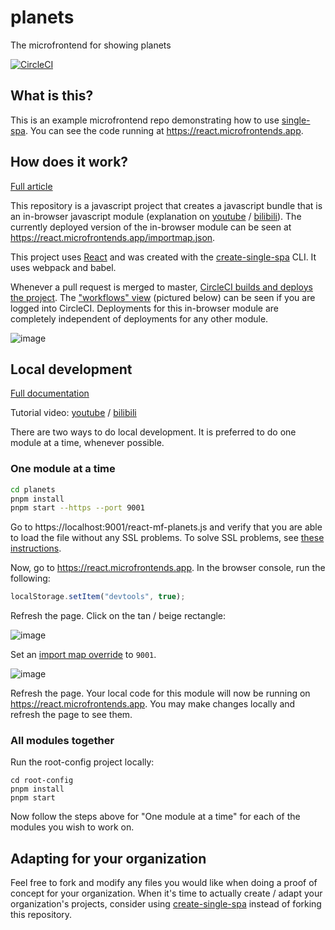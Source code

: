 # planets

The microfrontend for showing planets

[![CircleCI](https://circleci.com/gh/react-microfrontends/planets.svg?style=svg)](https://circleci.com/gh/react-microfrontends/planets)

## What is this?

This is an example microfrontend repo demonstrating how to use [single-spa](https://single-spa.js.org). You can see the code running at https://react.microfrontends.app.

## How does it work?

[Full article](https://single-spa.js.org/docs/recommended-setup)

This repository is a javascript project that creates a javascript bundle that is an in-browser javascript module (explanation on [youtube](https://www.youtube.com/watch?v=Jxqiu6pdMSU&list=PLLUD8RtHvsAOhtHnyGx57EYXoaNsxGrTU&index=2) / [bilibili](https://www.bilibili.com/video/av83498486/)). The currently deployed version of the in-browser module can be seen at https://react.microfrontends.app/importmap.json.

This project uses [React](https://reactjs.org) and was created with the [create-single-spa](https://single-spa.js.org/docs/create-single-spa) CLI. It uses webpack and babel.

Whenever a pull request is merged to master, [CircleCI builds and deploys the project](https://circleci.com/gh/react-microfrontends/planets). The ["workflows" view](https://circleci.com/gh/react-microfrontends/workflows) (pictured below) can be seen if you are logged into CircleCI. Deployments for this in-browser module are completely independent of deployments for any other module.

![image](https://user-images.githubusercontent.com/5524384/75210801-5ba02700-573f-11ea-8064-46af165cba0a.png)

## Local development

[Full documentation](https://single-spa.js.org/docs/recommended-setup#local-development)

Tutorial video: [youtube](https://www.youtube.com/watch?v=vjjcuIxqIzY&list=PLLUD8RtHvsAOhtHnyGx57EYXoaNsxGrTU&index=4) / [bilibili](https://www.bilibili.com/video/av83617789/)

There are two ways to do local development. It is preferred to do one module at a time, whenever possible.

### One module at a time

```sh
cd planets
pnpm install
pnpm start --https --port 9001
```

Go to https://localhost:9001/react-mf-planets.js and verify that you are able to load the file without any SSL problems. To solve SSL problems, see [these instructions](https://improveandrepeat.com/2016/09/allowing-self-signed-certificates-on-localhost-with-chrome-and-firefox/).

Now, go to https://react.microfrontends.app. In the browser console, run the following:

```js
localStorage.setItem("devtools", true);
```

Refresh the page. Click on the tan / beige rectangle:

![image](https://user-images.githubusercontent.com/5524384/75211359-e46b9280-5740-11ea-80bb-974846df414b.png)

Set an [import map override](https://github.com/joeldenning/import-map-overrides/) to `9001`.

![image](https://user-images.githubusercontent.com/10109603/182165931-51e55e94-72a1-46c4-a229-acba2bde9075.png)


Refresh the page. Your local code for this module will now be running on https://react.microfrontends.app. You may make changes locally and refresh the page to see them.

### All modules together

Run the root-config project locally:

```
cd root-config
pnpm install
pnpm start
```

Now follow the steps above for "One module at a time" for each of the modules you wish to work on.

## Adapting for your organization

Feel free to fork and modify any files you would like when doing a proof of concept for your organization. When it's time to actually create / adapt your organization's projects, consider using [create-single-spa](https://single-spa.js.org/docs/create-single-spa) instead of forking this repository.
